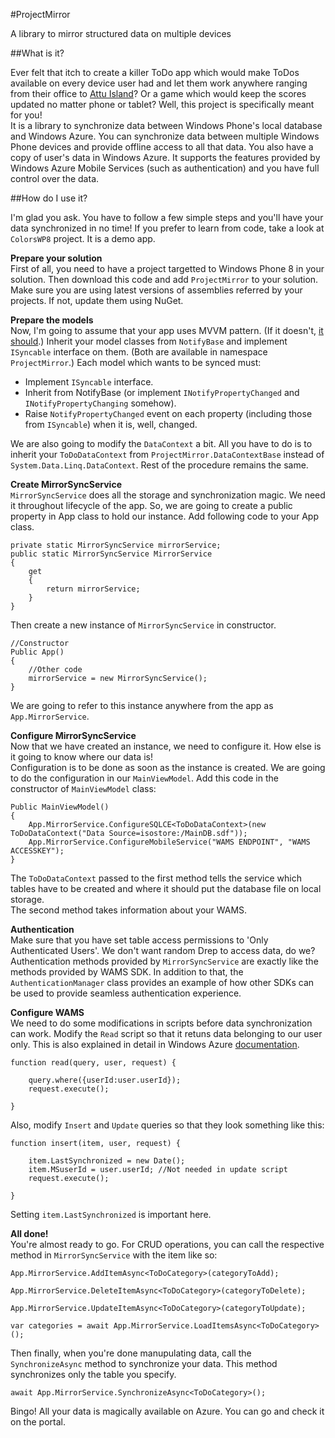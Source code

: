 #ProjectMirror

A library to mirror structured data on multiple devices

##What is it?

Ever felt that itch to create a killer ToDo app which would make ToDos available on every device user had and let them work anywhere ranging from their office to [Attu Island](http://en.wikipedia.org/wiki/Attu_Island)? Or a game which would keep the scores updated no matter phone or tablet? Well, this project is specifically meant for you!  
It is a library to synchronize data between Windows Phone's local database and Windows Azure. You can synchronize data between multiple Windows Phone devices and provide offline access to all that data. You also have a copy of user's data in Windows Azure. It supports the features provided by Windows Azure Mobile Services (such as authentication) and you have full control over the data.

##How do I use it?

I'm glad you ask. You have to follow a few simple steps and you'll have your data synchronized in no time!
If you prefer to learn from code, take a look at `ColorsWP8` project. It is a demo app.

**Prepare your solution**  
First of all, you need to have a project targetted to Windows Phone 8 in your solution. Then download this code and add `ProjectMirror` to your solution. Make sure you are using latest versions of assemblies referred by your projects. If not, update them using NuGet.

**Prepare the models**  
Now, I'm going to assume that your app uses MVVM pattern. (If it doesn't, [it should](http://stackoverflow.com/questions/1644453/why-mvvm-and-what-are-its-core-benefits).) Inherit your model classes from `NotifyBase` and implement `ISyncable` interface on them. (Both are available in namespace `ProjectMirror`.) Each model which wants to be synced must:
- Implement `ISyncable` interface.
- Inherit from NotifyBase (or implement `INotifyPropertyChanged` and `INotifyPropertyChanging` somehow).
- Raise `NotifyPropertyChanged` event on each property (including those from `ISyncable`) when it is, well, changed.  

We are also going to modify the `DataContext` a bit. All you have to do is to inherit your `ToDoDataContext` from `ProjectMirror.DataContextBase` instead of `System.Data.Linq.DataContext`. Rest of the procedure remains the same.

**Create MirrorSyncService**  
`MirrorSyncService` does all the storage and synchronization magic. We need it throughout lifecycle of the app. So, we are going to create a public property in App class to hold our instance. Add following code to your App class.

```
private static MirrorSyncService mirrorService;
public static MirrorSyncService MirrorService
{
    get
    {
	    return mirrorService;
    }
}
```

Then create a new instance of `MirrorSyncService` in constructor.

```
//Constructor
Public App()
{
	//Other code
	mirrorService = new MirrorSyncService();
}
```
We are going to refer to this instance anywhere from the app as `App.MirrorService`.

**Configure MirrorSyncService**  
Now that we have created an instance, we need to configure it. How else is it going to know where our data is!  
Configuration is to be done as soon as the instance is created. We are going to do the configuration in our `MainViewModel`. Add this code in the constructor of `MainViewModel` class:

```
Public MainViewModel()
{
	App.MirrorService.ConfigureSQLCE<ToDoDataContext>(new ToDoDataContext("Data Source=isostore:/MainDB.sdf"));
	App.MirrorService.ConfigureMobileService("WAMS ENDPOINT", "WAMS ACCESSKEY");
}
```

The `ToDoDataContext` passed to the first method tells the service which tables have to be created and where it should put the database file on local storage.  
The second method takes information about your WAMS.

**Authentication**  
Make sure that you have set table access permissions to 'Only Authenticated Users'. We don't want random Drep to access data, do we?  
Authentication methods provided by `MirrorSyncService` are exactly like the methods provided by WAMS SDK. In addition to that, the `AuthenticationManager` class provides an example of how other SDKs can be used to provide seamless authentication experience.

**Configure WAMS**  
We need to do some modifications in scripts before data synchronization can work. Modify the `Read` script so that it retuns data belonging to our user only. This is also explained in detail in Windows Azure [documentation](http://www.windowsazure.com/en-us/develop/mobile/tutorials/get-started-with-users-wp8/).

```
function read(query, user, request) {

    query.where({userId:user.userId});
    request.execute();

}
```

Also, modify `Insert` and `Update` queries so that they look something like this:

```
function insert(item, user, request) {

    item.LastSynchronized = new Date();
    item.MSuserId = user.userId; //Not needed in update script
    request.execute();

}
```
Setting `item.LastSynchronized` is important here.

**All done!**  
You're almost ready to go. For CRUD operations, you can call the respective method in `MirrorSyncService` with the item like so:

```
App.MirrorService.AddItemAsync<ToDoCategory>(categoryToAdd);

App.MirrorService.DeleteItemAsync<ToDoCategory>(categoryToDelete);

App.MirrorService.UpdateItemAsync<ToDoCategory>(categoryToUpdate);

var categories = await App.MirrorService.LoadItemsAsync<ToDoCategory>();
```

Then finally, when you're done manupulating data, call the `SynchronizeAsync` method to synchronize your data. This method synchronizes only the table you specify.

```
await App.MirrorService.SynchronizeAsync<ToDoCategory>();
```

Bingo! All your data is magically available on Azure. You can go and check it on the portal.